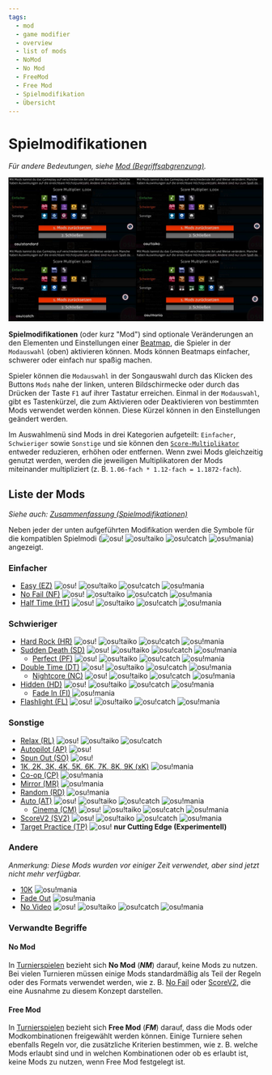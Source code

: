 ```yaml
---
tags:
  - mod
  - game modifier
  - overview
  - list of mods
  - NoMod
  - No Mod
  - FreeMod
  - Free Mod
  - Spielmodifikation
  - Übersicht
---
```


<!-- READ BEFORE EDITING:
- Mods under "List of Mods" are listed by order of appearance on the Mod Selection Screen; same order as /Summary
- Updates to this article should be accompanied with appropriate updates to /Summary -->

# Spielmodifikationen

*Für andere Bedeutungen, siehe [Mod (Begriffsabgrenzung)](/wiki/Disambiguation/Mod).*

![Modauswahl](img/mod-selection-screen-DE.jpg "Vergleich der Modauswahl zwischen den Spielmodi osu! (oben links), osu!taiko (oben rechts), osu!catch (unten links) und osu!mania (unten rechts)")

**Spielmodifikationen** (oder kurz "Mod") sind optionale Veränderungen an den Elementen und Einstellungen einer [Beatmap](/wiki/Beatmap), die Spieler in der `Modauswahl` (oben) aktivieren können. Mods können Beatmaps einfacher, schwerer oder einfach nur spaßig machen.

Spieler können die `Modauswahl` in der Songauswahl durch das Klicken des Buttons `Mods` nahe der linken, unteren Bildschirmecke oder durch das Drücken der Taste `F1` auf ihrer Tastatur erreichen. Einmal in der `Modauswahl`, gibt es Tastenkürzel, die zum Aktivieren oder Deaktivieren von bestimmten Mods verwendet werden können. Diese Kürzel können in den Einstellungen geändert werden.

Im Auswahlmenü sind Mods in drei Kategorien aufgeteilt: `Einfacher`, `Schwieriger` sowie `Sonstige` und sie können den [`Score-Multiplikator`](/wiki/Gameplay/Game_modifier/Mod_multiplier) entweder reduzieren, erhöhen oder entfernen. Wenn zwei Mods gleichzeitig genutzt werden, werden die jeweiligen Multiplikatoren der Mods miteinander multipliziert (z. B. `1.06-fach * 1.12-fach = 1.1872-fach`).

## Liste der Mods

*Siehe auch: [Zusammenfassung (Spielmodifikationen)](/wiki/Gameplay/Game_modifier/Summary)*

Neben jeder der unten aufgeführten Modifikation werden die Symbole für die kompatiblen Spielmodi (![][osu!] ![][osu!taiko] ![][osu!catch] ![][osu!mania]) angezeigt.

### Einfacher

- [Easy (EZ)](/wiki/Gameplay/Game_modifier/Easy) ![][osu!] ![][osu!taiko] ![][osu!catch] ![][osu!mania]
- [No Fail (NF)](/wiki/Gameplay/Game_modifier/No_Fail) ![][osu!] ![][osu!taiko] ![][osu!catch] ![][osu!mania]
- [Half Time (HT)](/wiki/Gameplay/Game_modifier/Half_Time) ![][osu!] ![][osu!taiko] ![][osu!catch] ![][osu!mania]

### Schwieriger

- [Hard Rock (HR)](/wiki/Gameplay/Game_modifier/Hard_Rock) ![][osu!] ![][osu!taiko] ![][osu!catch] ![][osu!mania]
- [Sudden Death (SD)](/wiki/Gameplay/Game_modifier/Sudden_Death) ![][osu!] ![][osu!taiko] ![][osu!catch] ![][osu!mania]
  - [Perfect (PF)](/wiki/Gameplay/Game_modifier/Perfect) ![][osu!] ![][osu!taiko] ![][osu!catch] ![][osu!mania]
- [Double Time (DT)](/wiki/Gameplay/Game_modifier/Double_Time) ![][osu!] ![][osu!taiko] ![][osu!catch] ![][osu!mania]
  - [Nightcore (NC)](/wiki/Gameplay/Game_modifier/Nightcore) ![][osu!] ![][osu!taiko] ![][osu!catch] ![][osu!mania]
- [Hidden (HD)](/wiki/Gameplay/Game_modifier/Hidden) ![][osu!] ![][osu!taiko] ![][osu!catch] ![][osu!mania]
  - [Fade In (FI)](/wiki/Gameplay/Game_modifier/Fade_In) ![][osu!mania]
- [Flashlight (FL)](/wiki/Gameplay/Game_modifier/Flashlight) ![][osu!] ![][osu!taiko] ![][osu!catch] ![][osu!mania]

### Sonstige

- [Relax (RL)](/wiki/Gameplay/Game_modifier/Relax) ![][osu!] ![][osu!taiko] ![][osu!catch]
- [Autopilot (AP)](/wiki/Gameplay/Game_modifier/Autopilot) ![][osu!]
- [Spun Out (SO)](/wiki/Gameplay/Game_modifier/Spun_Out) ![][osu!]
- [1K, 2K, 3K, 4K, 5K, 6K, 7K, 8K, 9K (xK)](/wiki/Gameplay/Game_modifier/xK) ![][osu!mania]
- [Co-op (CP)](/wiki/Gameplay/Game_modifier/Co-op) ![][osu!mania]
- [Mirror (MR)](/wiki/Gameplay/Game_modifier/Mirror) ![][osu!mania]
- [Random (RD)](/wiki/Gameplay/Game_modifier/Random) ![][osu!mania]
- [Auto (AT)](/wiki/Gameplay/Game_modifier/Auto) ![][osu!] ![][osu!taiko] ![][osu!catch] ![][osu!mania]
  - [Cinema (CM)](/wiki/Gameplay/Game_modifier/Cinema) ![][osu!] ![][osu!taiko] ![][osu!catch] ![][osu!mania]
- [ScoreV2 (SV2)](/wiki/Gameplay/Game_modifier/ScoreV2) ![][osu!] ![][osu!taiko] ![][osu!catch] ![][osu!mania]
- [Target Practice (TP)](/wiki/Gameplay/Game_modifier/Target_Practice) ![][osu!] **nur Cutting Edge (Experimentell)**

### Andere

*Anmerkung: Diese Mods wurden vor einiger Zeit verwendet, aber sind jetzt nicht mehr verfügbar.*

- [10K](/wiki/Gameplay/Game_modifier/10K) ![][osu!mania]
- [Fade Out](/wiki/Gameplay/Game_modifier/Fade_Out) ![][osu!mania]
- [No Video](/wiki/Gameplay/Game_modifier/No_Video) ![][osu!] ![][osu!taiko] ![][osu!catch] ![][osu!mania]

### Verwandte Begriffe

#### No Mod

In [Turnierspielen](/wiki/Tournaments) bezieht sich **No Mod** (***NM***) darauf, keine Mods zu nutzen. Bei vielen Turnieren müssen einige Mods standardmäßig als Teil der Regeln oder des Formats verwendet werden, wie z. B. [No Fail](/wiki/Gameplay/Game_modifier/No_Fail) oder [ScoreV2](/wiki/Gameplay/Game_modifier/ScoreV2), die eine Ausnahme zu diesem Konzept darstellen.

#### Free Mod

In [Turnierspielen](/wiki/Tournaments) bezieht sich **Free Mod** (***FM***) darauf, dass die Mods oder Modkombinationen freigewählt werden können. Einige Turniere sehen ebenfalls Regeln vor, die zusätzliche Kriterien bestimmen, wie z. B. welche Mods erlaubt sind und in welchen Kombinationen oder ob es erlaubt ist, keine Mods zu nutzen, wenn Free Mod festgelegt ist.

[osu!]: /wiki/shared/mode/osu.png "osu!"
[osu!taiko]: /wiki/shared/mode/taiko.png "osu!taiko"
[osu!catch]: /wiki/shared/mode/catch.png "osu!catch"
[osu!mania]: /wiki/shared/mode/mania.png "osu!mania"
